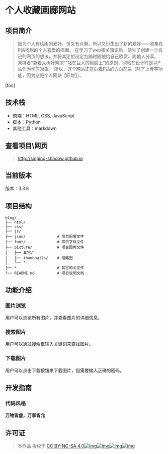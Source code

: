 # 个人收藏画廊网站

## 项目简介

> 因为个人有绘画的爱好，但又有点懒，所以又衍生出了新的爱好——收集在P站找到的个人喜爱的插画。
> 在学习了web相关知识后，萌生了创建一个自己的网页的想法，并将其定位设定为随时随地给自己欣赏、向他人分享。
> 秉持着~~“靠着大树好乘凉”~~“站在巨人的肩膀上”的原则，网站在设计时是以P站作为学习对象。
> 所以，这个网站正在向着P站的方向前进（除了上传等功能，因为这是个人网站【旺财】）。

[toc]

## 技术栈

- 前端：HTML, CSS, JavaScript
- 脚本：Python
- 其他工具：markdown

## 查看项目\网页

> http://singing-shadow.github.io

## 当前版本

版本：3.3.8

## 项目结构

```
blog/
├── html/
├── css/
├── js/
├── json/              # 项目配置文件
├── font/              # 项目字体文件
├── picture/           # 项目图片文件
│   ├── 其它/
│   ├── thumbnails/    # 缩略图
│   └── *
├── *                  # 其它相关文件
└── README.md          # 项目说明文档
```

## 功能介绍

### 图片浏览

用户可以浏览所有图片，并查看图片的详细信息。

### 搜索图片

用户可以通过搜索框输入关键词来查找图片。

### 下载图片

用户可以点击下载按钮来下载图片，但需要输入正确的密码。

## 开发指南

### 代码风格

**万物皆虚，万事皆允**

## 许可证

> 本作品 授权于 [CC BY-NC-SA 4.0![img](https://chooser-beta.creativecommons.org/img/cc-logo.f0ab4ebe.svg)![img](https://chooser-beta.creativecommons.org/img/cc-by.21b728bb.svg)![img](https://chooser-beta.creativecommons.org/img/cc-nc.218f18fc.svg)![img](https://chooser-beta.creativecommons.org/img/cc-sa.d1572b71.svg)](https://creativecommons.org/licenses/by-nc-sa/4.0/?ref=chooser-v1)